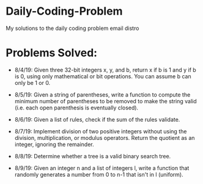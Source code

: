 # Daily-Coding-Problem
My solutions to the daily coding problem email distro


# Problems Solved:
- 8/4/19: Given three 32-bit integers x, y, and b,
return x if b is 1 and y if b is 0,
using only mathematical or bit operations.
You can assume b can only be 1 or 0.

- 8/5/19: Given a string of parentheses,
write a function to compute the minimum number
of parentheses to be removed to make the
string valid (i.e. each open parenthesis is
eventually closed).

- 8/6/19: Given a list of rules, check if the sum of the rules validate.

- 8/7/19: Implement division of two positive integers without using the division, multiplication,
or modulus operators. Return the quotient
as an integer, ignoring the remainder.

- 8/8/19: Determine whether a tree is a valid binary search tree.

- 8/9/19: Given an integer n and a list of integers l,
write a function that randomly generates a
number from 0 to n-1 that isn't in l (uniform).
